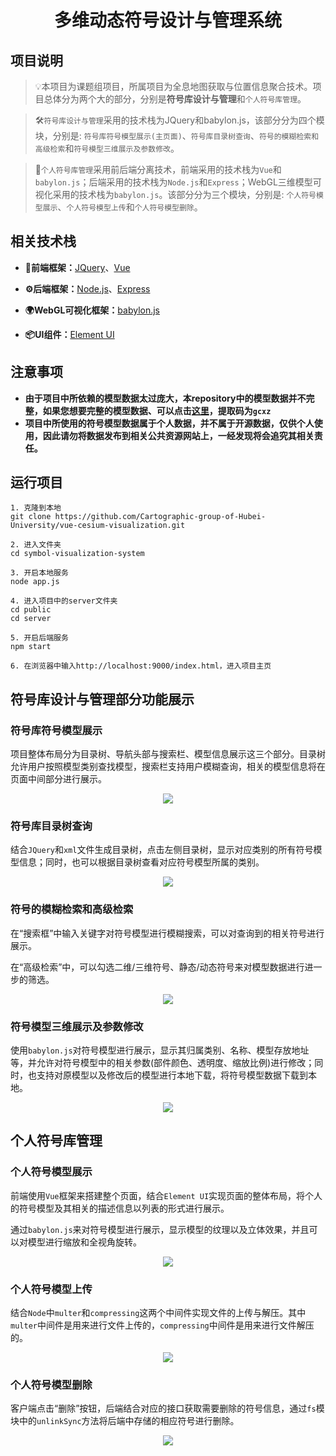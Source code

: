 <h1 align=center>多维动态符号设计与管理系统</h1>

## 项目说明

> 💡本项目为课题组项目，所属项目为全息地图获取与位置信息聚合技术。项目总体分为两个大的部分，分别是<strong>符号库设计与管理</strong>和`个人符号库管理`。

> 🛠️`符号库设计与管理`采用的技术栈为JQuery和babylon.js，该部分分为四个模块，分别是: `符号库符号模型展示(主页面)`、`符号库目录树查询`、`符号的模糊检索和高级检索`和`符号模型三维展示及参数修改`。

> 🔑`个人符号库管理`采用前后端分离技术，前端采用的技术栈为`Vue`和`babylon.js`；后端采用的技术栈为`Node.js`和`Express`；WebGL三维模型可视化采用的技术栈为`babylon.js`。该部分分为三个模块，分别是: `个人符号模型展示`、`个人符号模型上传`和`个人符号模型删除`。

## 相关技术栈

- **📑前端框架：**[JQuery](https://github.com/jquery/jquery)、[Vue](https://cn.vuejs.org/index.html)

- **⚙️后端框架：**[Node.js](https://github.com/nodejs/node)、[Express](https://github.com/expressjs/express)

- **🌍WebGL可视化框架：**[babylon.js](https://www.babylonjs.com/)

- **📦UI组件：**[Element UI](https://element.eleme.cn/#/zh-CN)

## 注意事项

- **由于项目中所依赖的模型数据太过庞大，本repository中的模型数据并不完整，如果您想要完整的模型数据、可以点击[这里](https://pan.baidu.com/s/1uU8JaHvjmBH6tyxpGyKlRw)，提取码为`gcxz`**
- **项目中所使用的符号模型数据属于个人数据，并不属于开源数据，仅供个人使用，因此请勿将数据发布到相关公共资源网站上，一经发现将会追究其相关责任。**

## 运行项目

```
1. 克隆到本地
git clone https://github.com/Cartographic-group-of-Hubei-University/vue-cesium-visualization.git

2. 进入文件夹
cd symbol-visualization-system 

3. 开启本地服务
node app.js

4. 进入项目中的server文件夹
cd public
cd server

5. 开启后端服务
npm start

6. 在浏览器中输入http://localhost:9000/index.html，进入项目主页
```

## 符号库设计与管理部分功能展示

### 符号库符号模型展示

项目整体布局分为目录树、导航头部与搜索栏、模型信息展示这三个部分。目录树允许用户按照模型类别查找模型，搜索栏支持用户模糊查询，相关的模型信息将在页面中间部分进行展示。

<div align=center><img src="https://github.com/Cartographic-group-of-Hubei-University/vue-cesium-visualization/raw/master/images/cesium1.gif"></div>

### 符号库目录树查询

结合`JQuery`和`xml`文件生成目录树，点击左侧目录树，显示对应类别的所有符号模型信息；同时，也可以根据目录树查看对应符号模型所属的类别。

<div align=center><img src="https://github.com/Cartographic-group-of-Hubei-University/vue-cesium-visualization/raw/master/images/cesium2.gif"></div>

### 符号的模糊检索和高级检索

在“搜索框”中输入关键字对符号模型进行模糊搜索，可以对查询到的相关符号进行展示。

在“高级检索”中，可以勾选二维/三维符号、静态/动态符号来对模型数据进行进一步的筛选。

<div align=center><img src="https://github.com/Cartographic-group-of-Hubei-University/vue-cesium-visualization/raw/master/images/cesium2.gif"></div>

### 符号模型三维展示及参数修改

使用`babylon.js`对符号模型进行展示，显示其归属类别、名称、模型存放地址等，并允许对符号模型中的相关参数(部件颜色、透明度、缩放比例)进行修改；同时，也支持对原模型以及修改后的模型进行本地下载，将符号模型数据下载到本地。

<div align=center><img src="https://github.com/Cartographic-group-of-Hubei-University/vue-cesium-visualization/raw/master/images/cesium2.gif"></div>

## 个人符号库管理

### 个人符号模型展示

前端使用`Vue`框架来搭建整个页面，结合`Element UI`实现页面的整体布局，将个人的符号模型及其相关的描述信息以列表的形式进行展示。

通过`babylon.js`来对符号模型进行展示，显示模型的纹理以及立体效果，并且可以对模型进行缩放和全视角旋转。

<div align=center><img src="https://github.com/Cartographic-group-of-Hubei-University/vue-cesium-visualization/raw/master/images/cesium1.gif"></div>

### 个人符号模型上传

结合`Node`中`multer`和`compressing`这两个中间件实现文件的上传与解压。其中`multer`中间件是用来进行文件上传的，`compressing`中间件是用来进行文件解压的。

<div align=center><img src="https://github.com/Cartographic-group-of-Hubei-University/vue-cesium-visualization/raw/master/images/cesium2.gif"></div>

### 个人符号模型删除

客户端点击“删除”按钮，后端结合对应的接口获取需要删除的符号信息，通过`fs`模块中的`unlinkSync`方法将后端中存储的相应符号进行删除。

<div align=center><img src="https://github.com/Cartographic-group-of-Hubei-University/vue-cesium-visualization/raw/master/images/cesium2.gif"></div>
